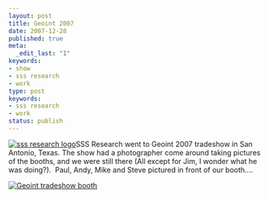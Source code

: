 ```yaml
---
layout: post
title: Geoint 2007
date: 2007-12-28
published: true
meta:
  _edit_last: "1"
keywords:
- show
- sss research
- work
type: post
keywords:
- sss research
- work
status: publish
---
```



[![sss research logo](http://media.eick.us/2011/05/2100011493_fa192b46c0_m.jpg)](http://sss-research.com)SSS Research went to Geoint 2007 tradeshow in San Antonio, Texas. The show had a photographer come around taking pictures of the booths, and we were still there (All except for Jim, I wonder what he was doing?).  Paul, Andy, Mike and Steve pictured in front of our booth....



[![Geoint tradeshow booth](http://media.eick.us/2011/05/2098906086_c38ce0b762.jpg)](http://www.flickr.com/photos/19429588@N00/2098906086/ "Geoint tradeshow booth")

